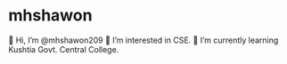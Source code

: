 # mhshawon
👋 Hi, I’m @mhshawon209
👀 I’m interested in CSE.
🌱 I’m currently learning Kushtia Govt. Central College.
